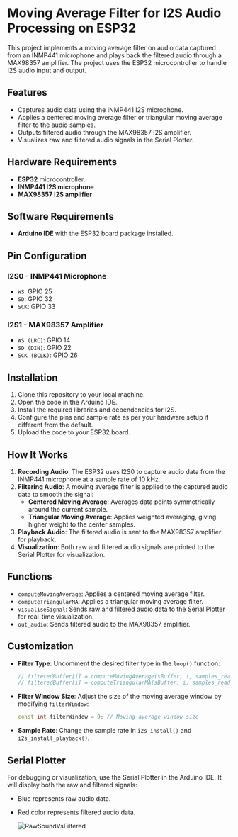 # Moving Average Filter for I2S Audio Processing on ESP32

This project implements a moving average filter on audio data captured from an INMP441 microphone and plays back the filtered audio through a MAX98357 amplifier. The project uses the ESP32 microcontroller to handle I2S audio input and output.

## Features
- Captures audio data using the INMP441 I2S microphone.
- Applies a centered moving average filter or triangular moving average filter to the audio samples.
- Outputs filtered audio through the MAX98357 I2S amplifier.
- Visualizes raw and filtered audio signals in the Serial Plotter.

## Hardware Requirements
- **ESP32** microcontroller.
- **INMP441 I2S microphone** 
- **MAX98357 I2S amplifier** 

## Software Requirements
- **Arduino IDE** with the ESP32 board package installed.

## Pin Configuration
### I2S0 - INMP441 Microphone
- `WS`: GPIO 25
- `SD`: GPIO 32
- `SCK`: GPIO 33

### I2S1 - MAX98357 Amplifier
- `WS (LRC)`: GPIO 14
- `SD (DIN)`: GPIO 22
- `SCK (BCLK)`: GPIO 26

## Installation
1. Clone this repository to your local machine.
2. Open the code in the Arduino IDE.
3. Install the required libraries and dependencies for I2S.
4. Configure the pins and sample rate as per your hardware setup if different from the default.
5. Upload the code to your ESP32 board.

## How It Works
1. **Recording Audio**: The ESP32 uses I2S0 to capture audio data from the INMP441 microphone at a sample rate of 10 kHz.
2. **Filtering Audio**: A moving average filter is applied to the captured audio data to smooth the signal:
   - **Centered Moving Average**: Averages data points symmetrically around the current sample.
   - **Triangular Moving Average**: Applies weighted averaging, giving higher weight to the center samples.
3. **Playback Audio**: The filtered audio is sent to the MAX98357 amplifier for playback.
4. **Visualization**: Both raw and filtered audio signals are printed to the Serial Plotter for visualization.

## Functions
- `computeMovingAverage`: Applies a centered moving average filter.
- `computeTriangularMA`: Applies a triangular moving average filter.
- `visualiseSignal`: Sends raw and filtered audio data to the Serial Plotter for real-time visualization.
- `out_audio`: Sends filtered audio to the MAX98357 amplifier.

## Customization
- **Filter Type**: Uncomment the desired filter type in the `loop()` function:
  ```cpp
  // filteredBuffer[i] = computeMovingAverage(sBuffer, i, samples_read, filterWindow);
  // filteredBuffer[i] = computeTriangularMA(sBuffer, i, samples_read, filterWindow);
  ```
- **Filter Window Size**: Adjust the size of the moving average window by modifying `filterWindow`:
  ```cpp
  const int filterWindow = 9; // Moving average window size
  ```
- **Sample Rate**: Change the sample rate in `i2s_install()` and `i2s_install_playback()`.

## Serial Plotter
For debugging or visualization, use the Serial Plotter in the Arduino IDE. It will display both the raw and filtered signals:
- Blue represents raw audio data.
- Red color represents filtered audio data.

  ![RawSoundVsFiltered](https://github.com/user-attachments/assets/294310ab-9fbe-4af1-a5ac-11861f192df2)



